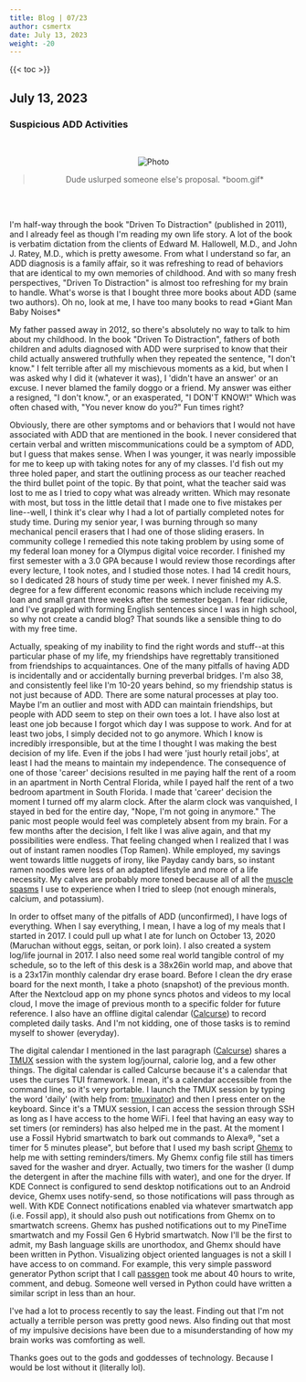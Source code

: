 ```yaml
---
title: Blog | 07/23
author: csmertx
date: July 13, 2023
weight: -20
---
```


<!--more-->

{{< toc >}}

## July 13, 2023
### Suspicious ADD Activities

<br />
<div style="text-align: center;">

![Photo](https://i.imgur.com/DApifug.gif "The Office - S04E10 - The Chair Model (Andy left his phone in his car)")
> Dude uslurped someone else's proposal. \*boom.gif\*

<br />

</div><br />

I'm half-way through the book "Driven To Distraction" (published in 2011), and I already feel as though I'm reading my own life story. A lot of the book is verbatim dictation from the clients of Edward M. Hallowell, M.D., and John J. Ratey, M.D., which is pretty awesome. From what I understand so far, an ADD diagnosis is a family affair, so it was refreshing to read of behaviors that are identical to my own memories of childhood. And with so many fresh perspectives, "Driven To Distraction" is almost too refreshing for my brain to handle. What's worse is that I bought three more books about ADD (same two authors). Oh no, look at me, I have too many books to read \*Giant Man Baby Noises\*

My father passed away in 2012, so there's absolutely no way to talk to him about my childhood. In the book "Driven To Distraction", fathers of both children and adults diagnosed with ADD were surprised to know that their child actually answered truthfully when they repeated the sentence, "I don't know." I felt terrible after all my mischievous moments as a kid, but when I was asked why I did it (whatever it was), I 'didn't have an answer' or an excuse. I never blamed the family doggo or a friend. My answer was either a resigned, "I don't know.", or an exasperated, "I DON'T KNOW!" Which was often chased with, "You never know do you?" Fun times right?

Obviously, there are other symptoms and or behaviors that I would not have associated with ADD that are mentioned in the book. I never considered that certain verbal and written miscommunications could be a symptom of ADD, but I guess that makes sense. When I was younger, it was nearly impossible for me to keep up with taking notes for any of my classes. I'd fish out my three holed paper, and start the outlining process as our teacher reached the third bullet point of the topic. By that point, what the teacher said was lost to me as I tried to copy what was already written. Which may resonate with most, but toss in the little detail that I made one to five mistakes per line--well, I think it's clear why I had a lot of partially completed notes for study time. During my senior year, I was burning through so many mechanical pencil erasers that I had one of those sliding erasers. In community college I remedied this note taking problem by using some of my federal loan money for a Olympus digital voice recorder. I finished my first semester with a 3.0 GPA because I would review those recordings after every lecture, I took notes, and I studied those notes. I had 14 credit hours, so I dedicated 28 hours of study time per week. I never finished my A.S. degree for a few different economic reasons which include receiving my loan and small grant three weeks after the semester began. I fear ridicule, and I've grappled with forming English sentences since I was in high school, so why not create a candid blog? That sounds like a sensible thing to do with my free time.

Actually, speaking of my inability to find the right words and stuff--at this particular phase of my life, my friendships have regrettably transitioned from friendships to acquaintances. One of the many pitfalls of having ADD is incidentally and or accidentally burning preverbal bridges. I'm also 38, and consistently feel like I'm 10-20 years behind, so my friendship status is not just because of ADD. There are some natural processes at play too. Maybe I'm an outlier and most with ADD can maintain friendships, but people with ADD seem to step on their own toes a lot. I have also lost at least one job because I forgot which day I was suppose to work. And for at least two jobs, I simply decided not to go anymore. Which I know is incredibly irresponsible, but at the time I thought I was making the best decision of my life. Even if the jobs I had were 'just hourly retail jobs', at least I had the means to maintain my independence. The consequence of one of those 'career' decisions resulted in me paying half the rent of a room in an apartment in North Central Florida, while I payed half the rent of a two bedroom apartment in South Florida. I made that 'career' decision the moment I turned off my alarm clock. After the alarm clock was vanquished, I stayed in bed for the entire day, "Nope, I'm not going in anymore." The panic most people would feel was completely absent from my brain. For a few months after the decision, I felt like I was alive again, and that my possibilities were endless. That feeling changed when I realized that I was out of instant ramen noodles (Top Ramen). While employed, my savings went towards little nuggets of irony, like Payday candy bars, so instant ramen noodles were less of an adapted lifestyle and more of a life necessity. My calves are probably more toned because all of all the [muscle spasms](https://www.healthline.com/health/charley-horse#_noHeaderPrefixedContent) I use to experience when I tried to sleep (not enough minerals, calcium, and potassium).

In order to offset many of the pitfalls of ADD (unconfirmed), I have logs of everything. When I say everything, I mean, I have a log of my meals that I started in 2017. I could pull up what I ate for lunch on October 13, 2020 (Maruchan without eggs, seitan, or pork loin). I also created a system log/life journal in 2017. I also need some real world tangible control of my schedule, so to the left of this desk is a 38x26in world map, and above that is a 23x17in monthly calendar dry erase board. Before I clean the dry erase board for the next month, I take a photo (snapshot) of the previous month. After the Nextcloud app on my phone syncs photos and videos to my local cloud, I move the image of previous month to a specific folder for future reference. I also have an offline digital calendar ([Calcurse](https://www.calcurse.org/)) to record completed daily tasks. And I'm not kidding, one of those tasks is to remind myself to shower (everyday).

The digital calendar I mentioned in the last paragraph ([Calcurse](https://www.calcurse.org/)) shares a [TMUX](https://github.com/tmux/tmux/wiki/Getting-Started) session with the system log/journal, calorie log, and a few other things. The digital calendar is called Calcurse because it's a calendar that uses the curses TUI framework. I mean, it's a calendar accessible from the command line, so it's very portable. I launch the TMUX session by typing the word 'daily' (with help from: [tmuxinator](https://github.com/tmuxinator/tmuxinator)) and then I press enter on the keyboard. Since it's a TMUX session, I can access the session through SSH as long as I have access to the home WiFi. I feel that having an easy way to set timers (or reminders) has also helped me in the past. At the moment I use a Fossil Hybrid smartwatch to bark out commands to Alexa®, "set a timer for 5  minutes please", but before that I used my bash script [Ghemx](https://github.com/csmertx/ghemx) to help me with setting reminders/timers. My Ghemx config file still has timers saved for the washer and dryer. Actually, two timers for the washer (I dump the detergent in after the machine fills with water), and one for the dryer. If KDE Connect is configured to send desktop notifications out to an Android device, Ghemx uses notify-send, so those notifications will pass through as well. With KDE Connect notifications enabled via whatever smartwatch app (i.e. Fossil app), it should also push out notifications from Ghemx on to smartwatch screens. Ghemx has pushed notifications out to my PineTime smartwatch and my Fossil Gen 6 Hybrid smartwatch. Now I'll be the first to admit, my Bash language skills are unorthodox, and Ghemx should have been written in Python. Visualizing object oriented languages is not a skill I have access to on command. For example, this very simple password generator Python script that I call [passgen](https://github.com/csmertx/passgen) took me about 40 hours to write, comment, and debug. Someone well versed in Python could have written a similar script in less than an hour.

I've had a lot to process recently to say the least. Finding out that I'm not actually a terrible person was pretty good news. Also finding out that most of my impulsive decisions have been due to a misunderstanding of how my brain works was comforting as well.

Thanks goes out to the gods and goddesses of technology. Because I would be lost without it (literally lol).

<br />